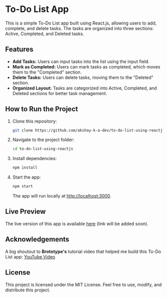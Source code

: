 

# To-Do List App

This is a simple To-Do List app built using React.js, allowing users to add, complete, and delete tasks. The tasks are organized into three sections: Active, Completed, and Deleted tasks.

## Features
- **Add Tasks:** Users can input tasks into the list using the input field.
- **Mark as Completed:** Users can mark tasks as completed, which moves them to the "Completed" section.
- **Delete Tasks:** Users can delete tasks, moving them to the "Deleted" section.
- **Organized Layout:** Tasks are categorized into Active, Completed, and Deleted sections for better task management.

## How to Run the Project

1. Clone this repository:
   ```bash
   git clone https://github.com/akshay-k-a-dev/to-do-list-using-reactjs
   ```
2. Navigate to the project folder:
   ```bash
   cd to-do-list-using-reactjs
   ```
3. Install dependencies:
   ```bash
   npm install
   ```
4. Start the app:
   ```bash
   npm start
   ```
   The app will run locally at [http://localhost:3000](http://localhost:3000).

## Live Preview

The live version of this app is available [here](#) (link will be added soon).

## Acknowledgements

A big shoutout to **Brototype's** tutorial video that helped me build this To-Do List app:
[YouTube Video](https://www.youtube.com/watch?v=FEjgiC5FVc0&list=PLY-ecO2csVHfgVM9sChmUirqK7BXUBX9P&index=5)

## License

This project is licensed under the MIT License. Feel free to use, modify, and distribute this project.

